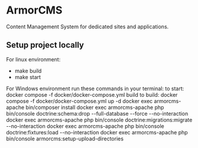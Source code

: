 # ArmorCMS

Content Management System for dedicated sites and applications.

## Setup project locally

For linux environment:
- make build
- make start

For Windows environment run these commands in your terminal:
to start:
    docker compose -f docker/docker-compose.yml build
to build:
    docker compose -f docker/docker-compose.yml up -d
    docker exec armorcms-apache bin/composer install
    docker exec armorcms-apache php bin/console doctrine:schema:drop --full-database --force --no-interaction
    docker exec armorcms-apache php bin/console doctrine:migrations:migrate --no-interaction
    docker exec armorcms-apache php bin/console doctrine:fixtures:load --no-interaction
    docker exec armorcms-apache php bin/console armorcms:setup-upload-directories